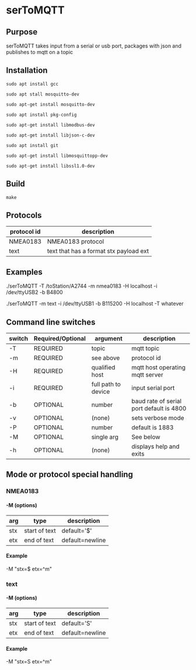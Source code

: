 # serToMQTT

## Purpose
serToMQTT takes input from a serial or usb port,  packages with json and
publishes to mqtt on a topic

## Installation


`sudo apt install gcc`

`sudo apt stall mosquitto-dev`

`sudo apt-get install mosquitto-dev`

`sudo apt install pkg-config`

`sudo apt-get install libmodbus-dev`

`sudo apt-get install libjson-c-dev`

`sudo apt install git`

`sudo apt-get install libmosquittopp-dev`

`sudo apt-get install libssl1.0-dev`

## Build

`make`

## Protocols

protocol id|description
---|---
NMEA0183| NMEA0183 protocol
text|text that has a format stx payload ext

## Examples 

./serToMQTT -T /toStation/A2744 -m nmea0183 -H localhost -i /dev/ttyUSB2 -b B4800

./serToMQTT -m text -i /dev/ttyUSB1 -b B115200 -H localhost -T whatever

## Command line switches

switch|Required/Optional|argument|description
---|---|---|---
-T|REQUIRED|topic|mqtt topic
-m|REQUIRED|see above|protocol id 
-H|REQUIRED|qualified host|mqtt host operating mqtt server
-i|REQUIRED|full path to device|input serial port
-b|OPTIONAL|number|baud rate of serial port default is 4800
-v|OPTIONAL|(none)|sets verbose mode
-P|OPTIONAL|number|default is 1883
-M|OPTIONAL|single arg|See below
-h|OPTIONAL|(none)|displays help and exits


## Mode or protocol special handling

### NMEA0183

#### -M (options)

arg|type |description
---|---|---
stx|start of text|default='$'
etx|end of text|default=newline

#### Example

-M "stx=$ etx=^m"



### text

#### -M (options)

arg|type |description
---|---|---
stx|start of text|default='S'
etx|end of text|default=newline

#### Example

-M "stx=S etx=^m"


